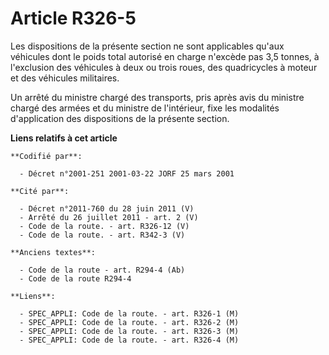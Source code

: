 # Article R326-5

Les dispositions de la présente section ne sont applicables qu'aux véhicules dont le poids total autorisé en charge n'excède
pas 3,5 tonnes, à l'exclusion des véhicules à deux ou trois roues, des quadricycles à moteur et des véhicules militaires.

Un arrêté du ministre chargé des transports, pris après avis du ministre chargé des armées et du ministre de l'intérieur,
fixe les modalités d'application des dispositions de la présente section.

**Liens relatifs à cet article**

	**Codifié par**:

	  - Décret n°2001-251 2001-03-22 JORF 25 mars 2001

	**Cité par**:

	  - Décret n°2011-760 du 28 juin 2011 (V)
	  - Arrêté du 26 juillet 2011 - art. 2 (V)
	  - Code de la route. - art. R326-12 (V)
	  - Code de la route. - art. R342-3 (V)

	**Anciens textes**:

	  - Code de la route - art. R294-4 (Ab)
	  - Code de la route R294-4

	**Liens**:

	  - SPEC_APPLI: Code de la route. - art. R326-1 (M)
	  - SPEC_APPLI: Code de la route. - art. R326-2 (M)
	  - SPEC_APPLI: Code de la route. - art. R326-3 (M)
	  - SPEC_APPLI: Code de la route. - art. R326-4 (M)
